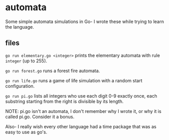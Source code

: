 # automata
Some simple automata simulations in Go- I wrote these while trying to learn the language.

## files
`go run elementary.go <integer>` prints the elementary automata with rule `integer` (up to 255).
  
`go run forest.go` runs a forest fire automata.

`go run life.go` runs a game of life simulation with a random start configuration.

`go run pi.go` lists all integers who use each digit 0-9 exactly once, each substring starting from the right is divisible by its length.

NOTE: pi.go isn't an automata, I don't remember why I wrote it, or why it is called pi.go. Consider it a bonus.

Also- I really wish every other language had a time package that was as easy to use as go's.
